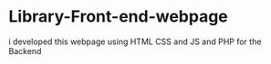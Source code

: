 # Library-Front-end-webpage
i developed this webpage using HTML  CSS and JS and PHP for the Backend
